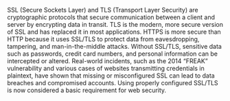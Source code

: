 SSL (Secure Sockets Layer) and TLS (Transport Layer Security) are cryptographic protocols that secure communication between a client and server by encrypting data in transit. TLS is the modern, more secure version of SSL and has replaced it in most applications. HTTPS is more secure than HTTP because it uses SSL/TLS to protect data from eavesdropping, tampering, and man-in-the-middle attacks. Without SSL/TLS, sensitive data such as passwords, credit card numbers, and personal information can be intercepted or altered. Real-world incidents, such as the 2014 “FREAK” vulnerability and various cases of websites transmitting credentials in plaintext, have shown that missing or misconfigured SSL can lead to data breaches and compromised accounts. Using properly configured SSL/TLS is now considered a basic requirement for web security.
